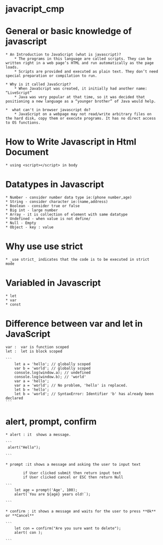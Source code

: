 # javacript_cmp
# General or basic knowledge of javascript 
    * An Introduction to JavaScript (what is javascript)?
        * The programs in this language are called scripts. They can be written right in a web page’s HTML and run automatically as the page loads.
        * Scripts are provided and executed as plain text. They don’t need special preparation or compilation to run.

    * Why is it called JavaScript?
        * When JavaScript was created, it initially had another name: “LiveScript”
        * Java was very popular at that time, so it was decided that positioning a new language as a “younger brother” of Java would help.

    *  what can't in browser javascript do?
        * JavaScript on a webpage may not read/write arbitrary files on the hard disk, copy them or execute programs. It has no direct access to OS functions.

# How to Write Javascript in Html Document
    * using <script></script> in body
    
#   Datatypes in Javascript   
    * Number - consider number data type ie:(phone number,age)
    * String - consider character ie:(name,address)
    * Boolean - consider true or false 
    * Big int - large number
    * Array - it is collection of element with same datatype
    * Undefined - when value is not define/
    * Null - Empty
    * Object - key : value

# Why use **use strict**
    * _use strict_ indicates that the code is to be executed in strict mode

#  Variabled in Javascript
    * let
    * var
    * const

# Difference between var and let in JavaScript
    var :  var is function scoped 
    let :  let is block scoped 

    ``` 
        let a = 'hello'; // globally scoped
        var b = 'world'; // globally scoped
        console.log(window.a); // undefined
        console.log(window.b); // 'world'
        var a = 'hello';
        var a = 'world'; // No problem, 'hello' is replaced.
        let b = 'hello';
        let b = 'world'; // SyntaxError: Identifier 'b' has already been declared
    ```
# alert, prompt, confirm
    * alert : it  shows a message.

    ``` 
     alert("Hello");

    ```

    * prompt :it shows a message and asking the user to input text

            if User clicked submit then return input text
            if User clicked cancel or ESC then return Null

    ```
        let age = prompt('Age', 100);
        alert(`You are ${age} years old!`);

    ```

    * confirm : it shows a message and waits for the user to press **Ok** or **Cancel**

    ```
        let con = confirm("Are you sure want to delete");
        alert( con );
        
    ```


        